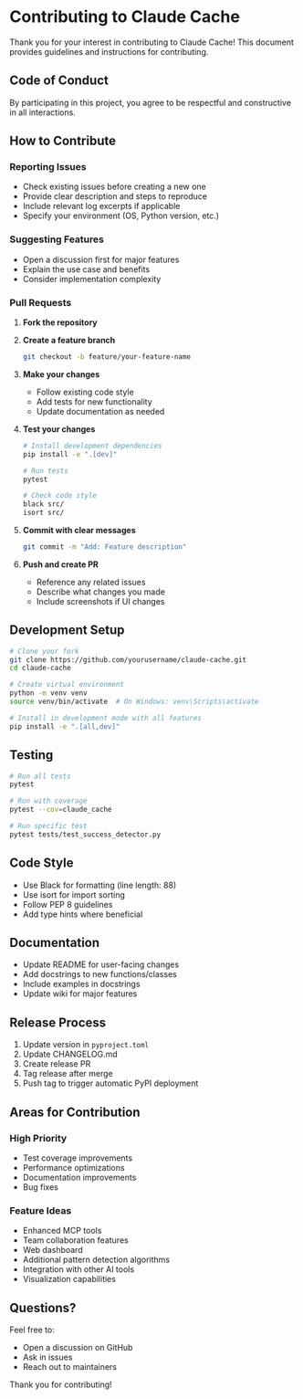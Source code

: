# Contributing to Claude Cache

Thank you for your interest in contributing to Claude Cache! This document provides guidelines and instructions for contributing.

## Code of Conduct

By participating in this project, you agree to be respectful and constructive in all interactions.

## How to Contribute

### Reporting Issues

- Check existing issues before creating a new one
- Provide clear description and steps to reproduce
- Include relevant log excerpts if applicable
- Specify your environment (OS, Python version, etc.)

### Suggesting Features

- Open a discussion first for major features
- Explain the use case and benefits
- Consider implementation complexity

### Pull Requests

1. **Fork the repository**
2. **Create a feature branch**
   ```bash
   git checkout -b feature/your-feature-name
   ```

3. **Make your changes**
   - Follow existing code style
   - Add tests for new functionality
   - Update documentation as needed

4. **Test your changes**
   ```bash
   # Install development dependencies
   pip install -e ".[dev]"

   # Run tests
   pytest

   # Check code style
   black src/
   isort src/
   ```

5. **Commit with clear messages**
   ```bash
   git commit -m "Add: Feature description"
   ```

6. **Push and create PR**
   - Reference any related issues
   - Describe what changes you made
   - Include screenshots if UI changes

## Development Setup

```bash
# Clone your fork
git clone https://github.com/yourusername/claude-cache.git
cd claude-cache

# Create virtual environment
python -m venv venv
source venv/bin/activate  # On Windows: venv\Scripts\activate

# Install in development mode with all features
pip install -e ".[all,dev]"
```

## Testing

```bash
# Run all tests
pytest

# Run with coverage
pytest --cov=claude_cache

# Run specific test
pytest tests/test_success_detector.py
```

## Code Style

- Use Black for formatting (line length: 88)
- Use isort for import sorting
- Follow PEP 8 guidelines
- Add type hints where beneficial

## Documentation

- Update README for user-facing changes
- Add docstrings to new functions/classes
- Include examples in docstrings
- Update wiki for major features

## Release Process

1. Update version in `pyproject.toml`
2. Update CHANGELOG.md
3. Create release PR
4. Tag release after merge
5. Push tag to trigger automatic PyPI deployment

## Areas for Contribution

### High Priority
- Test coverage improvements
- Performance optimizations
- Documentation improvements
- Bug fixes

### Feature Ideas
- Enhanced MCP tools
- Team collaboration features
- Web dashboard
- Additional pattern detection algorithms
- Integration with other AI tools
- Visualization capabilities

## Questions?

Feel free to:
- Open a discussion on GitHub
- Ask in issues
- Reach out to maintainers

Thank you for contributing!